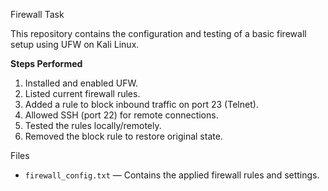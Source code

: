 

Firewall Task

This repository contains the configuration and testing of a basic firewall setup using UFW on Kali Linux.

**Steps Performed**

1. Installed and enabled UFW.
2. Listed current firewall rules.
3. Added a rule to block inbound traffic on port 23 (Telnet).
4. Allowed SSH (port 22) for remote connections.
5. Tested the rules locally/remotely.
6. Removed the block rule to restore original state.

Files

* `firewall_config.txt` — Contains the applied firewall rules and settings.

